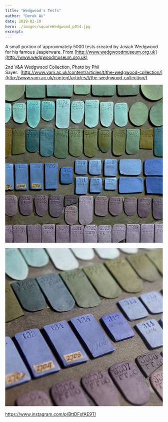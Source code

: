 ```yaml
---
title: "Wedgwood's Tests"
author: "Derek Au"
date: 2019-02-10
hero: ./images/squareWedgwood_p014.jpg
excerpt: 
---
```


A small portion of approximately 5000 tests created by Josiah Wedgwood for his famous Jasperware. From [http://www.wedgwoodmuseum.org.uk](http://www.wedgwoodmuseum.org.uk)

2nd V&A Wedgwood Collection, Photo by Phil Sayer.  [http://www.vam.ac.uk/content/articles/t/the-wedgwood-collection/](http://www.vam.ac.uk/content/articles/t/the-wedgwood-collection/)

![](./images/squareWedgwood_p014.jpg)

![](./images/Art-Fund_3.jpg)


https://www.instagram.com/p/BttDFsfAE9T/
